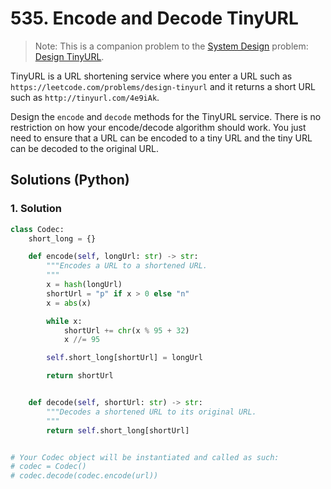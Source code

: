 # 535. Encode and Decode TinyURL
> Note: This is a companion problem to the [System Design](https://leetcode.com/discuss/interview-question/system-design/) problem: [Design TinyURL](https://leetcode.com/discuss/interview-question/124658/Design-a-URL-Shortener-(-TinyURL-)-System/).

TinyURL is a URL shortening service where you enter a URL such as ```https://leetcode.com/problems/design-tinyurl``` and it returns a short URL such as ```http://tinyurl.com/4e9iAk```.

Design the ```encode``` and ```decode``` methods for the TinyURL service. There is no restriction on how your encode/decode algorithm should work. You just need to ensure that a URL can be encoded to a tiny URL and the tiny URL can be decoded to the original URL.

## Solutions (Python)

### 1. Solution
```Python
class Codec:
    short_long = {}

    def encode(self, longUrl: str) -> str:
        """Encodes a URL to a shortened URL.
        """
        x = hash(longUrl)
        shortUrl = "p" if x > 0 else "n"
        x = abs(x)

        while x:
            shortUrl += chr(x % 95 + 32)
            x //= 95

        self.short_long[shortUrl] = longUrl

        return shortUrl


    def decode(self, shortUrl: str) -> str:
        """Decodes a shortened URL to its original URL.
        """
        return self.short_long[shortUrl]


# Your Codec object will be instantiated and called as such:
# codec = Codec()
# codec.decode(codec.encode(url))
```
